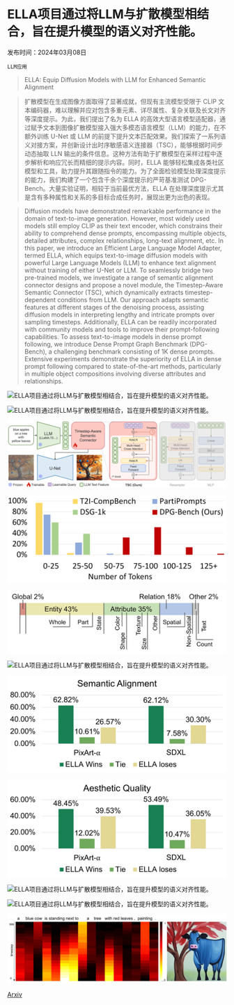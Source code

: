 # ELLA项目通过将LLM与扩散模型相结合，旨在提升模型的语义对齐性能。

发布时间：2024年03月08日

`LLM应用`

> ELLA: Equip Diffusion Models with LLM for Enhanced Semantic Alignment

> 扩散模型在生成图像方面取得了显著成就，但现有主流模型受限于 CLIP 文本编码器，难以理解并应对包含多重元素、详尽属性、复杂关联及长文对齐等深度提示。为此，我们提出了名为 ELLA 的高效大型语言模型适配器，通过赋予文本到图像扩散模型接入强大多模态语言模型（LLM）的能力，在不额外训练 U-Net 或 LLM 的前提下提升文本匹配效果。我们探索了一系列语义对接方案，并创新设计出时序敏感语义连接器（TSC），能够根据时间步动态抽取 LLN 输出的条件信息。这种方法有助于扩散模型在采样过程中逐步解析和响应冗长而精细的提示内容。同时，ELLA 能够轻松集成各类社区模型和工具，助力提升其跟随指令的能力。为了全面检验模型处理深度提示的能力，我们构建了一个包含千余个深度提示的严苛基准测试 DPG-Bench。大量实验证明，相较于当前最优方法，ELLA 在处理深度提示尤其是含有多种属性和关系的多目标合成任务时，展现出更为出色的表现。

> Diffusion models have demonstrated remarkable performance in the domain of text-to-image generation. However, most widely used models still employ CLIP as their text encoder, which constrains their ability to comprehend dense prompts, encompassing multiple objects, detailed attributes, complex relationships, long-text alignment, etc. In this paper, we introduce an Efficient Large Language Model Adapter, termed ELLA, which equips text-to-image diffusion models with powerful Large Language Models (LLM) to enhance text alignment without training of either U-Net or LLM. To seamlessly bridge two pre-trained models, we investigate a range of semantic alignment connector designs and propose a novel module, the Timestep-Aware Semantic Connector (TSC), which dynamically extracts timestep-dependent conditions from LLM. Our approach adapts semantic features at different stages of the denoising process, assisting diffusion models in interpreting lengthy and intricate prompts over sampling timesteps. Additionally, ELLA can be readily incorporated with community models and tools to improve their prompt-following capabilities. To assess text-to-image models in dense prompt following, we introduce Dense Prompt Graph Benchmark (DPG-Bench), a challenging benchmark consisting of 1K dense prompts. Extensive experiments demonstrate the superiority of ELLA in dense prompt following compared to state-of-the-art methods, particularly in multiple object compositions involving diverse attributes and relationships.

![ELLA项目通过将LLM与扩散模型相结合，旨在提升模型的语义对齐性能。](../../../paper_images/2403.05135/teaser_3img.png)

![ELLA项目通过将LLM与扩散模型相结合，旨在提升模型的语义对齐性能。](../../../paper_images/2403.05135/teaser1_raccoon.png)

![ELLA项目通过将LLM与扩散模型相结合，旨在提升模型的语义对齐性能。](../../../paper_images/2403.05135/ella_arch.png)

![ELLA项目通过将LLM与扩散模型相结合，旨在提升模型的语义对齐性能。](../../../paper_images/2403.05135/x1.png)

![ELLA项目通过将LLM与扩散模型相结合，旨在提升模型的语义对齐性能。](../../../paper_images/2403.05135/x2.png)

![ELLA项目通过将LLM与扩散模型相结合，旨在提升模型的语义对齐性能。](../../../paper_images/2403.05135/x3.png)

![ELLA项目通过将LLM与扩散模型相结合，旨在提升模型的语义对齐性能。](../../../paper_images/2403.05135/x4.png)

![ELLA项目通过将LLM与扩散模型相结合，旨在提升模型的语义对齐性能。](../../../paper_images/2403.05135/x5.png)

![ELLA项目通过将LLM与扩散模型相结合，旨在提升模型的语义对齐性能。](../../../paper_images/2403.05135/x6.png)

![ELLA项目通过将LLM与扩散模型相结合，旨在提升模型的语义对齐性能。](../../../paper_images/2403.05135/x7.png)

![ELLA项目通过将LLM与扩散模型相结合，旨在提升模型的语义对齐性能。](../../../paper_images/2403.05135/x8.png)

[Arxiv](https://arxiv.org/abs/2403.05135)